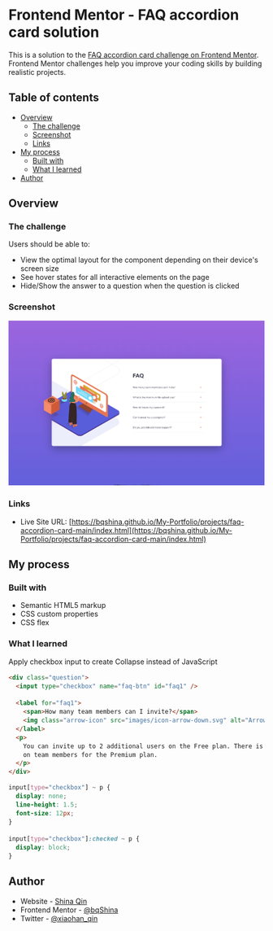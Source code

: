 # Frontend Mentor - FAQ accordion card solution

This is a solution to the [FAQ accordion card challenge on Frontend Mentor](https://www.frontendmentor.io/challenges/faq-accordion-card-XlyjD0Oam). Frontend Mentor challenges help you improve your coding skills by building realistic projects.

## Table of contents

- [Overview](#overview)
  - [The challenge](#the-challenge)
  - [Screenshot](#screenshot)
  - [Links](#links)
- [My process](#my-process)
  - [Built with](#built-with)
  - [What I learned](#what-i-learned)
- [Author](#author)

## Overview

### The challenge

Users should be able to:

- View the optimal layout for the component depending on their device's screen size
- See hover states for all interactive elements on the page
- Hide/Show the answer to a question when the question is clicked

### Screenshot

![](./images/screenshot.png)

### Links

- Live Site URL: [https://bqshina.github.io/My-Portfolio/projects/faq-accordion-card-main/index.html](https://bqshina.github.io/My-Portfolio/projects/faq-accordion-card-main/index.html)

## My process

### Built with

- Semantic HTML5 markup
- CSS custom properties
- CSS flex

### What I learned

Apply checkbox input to create Collapse instead of JavaScript

```html
<div class="question">
  <input type="checkbox" name="faq-btn" id="faq1" />

  <label for="faq1">
    <span>How many team members can I invite?</span>
    <img class="arrow-icon" src="images/icon-arrow-down.svg" alt="Arrow icon" />
  </label>
  <p>
    You can invite up to 2 additional users on the Free plan. There is no limit
    on team members for the Premium plan.
  </p>
</div>
```

```css
input[type="checkbox"] ~ p {
  display: none;
  line-height: 1.5;
  font-size: 12px;
}

input[type="checkbox"]:checked ~ p {
  display: block;
}
```

## Author

- Website - [Shina Qin](https://bqshina.github.io/My-Portfolio/)
- Frontend Mentor - [@bqShina](https://www.frontendmentor.io/profile/bqShina)
- Twitter - [@xiaohan_qin](https://www.twitter.com/xiaohan_qin)
